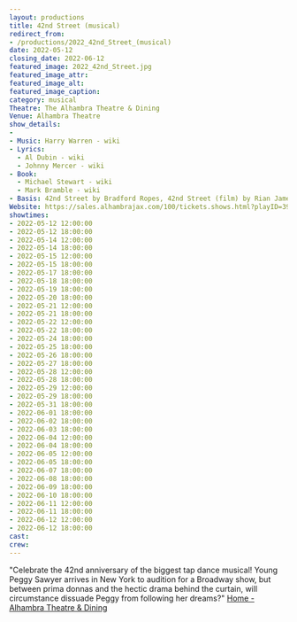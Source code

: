 ```yaml
---
layout: productions
title: 42nd Street (musical)
redirect_from:
- /productions/2022_42nd_Street_(musical)
date: 2022-05-12
closing_date: 2022-06-12
featured_image: 2022_42nd_Street.jpg
featured_image_attr:
featured_image_alt:
featured_image_caption:
category: musical
Theatre: The Alhambra Theatre & Dining
Venue: Alhambra Theatre
show_details:
- 
- Music: Harry Warren - wiki
- Lyrics: 
  - Al Dubin - wiki
  - Johnny Mercer - wiki
- Book: 
  - Michael Stewart - wiki
  - Mark Bramble - wiki
- Basis: 42nd Street by Bradford Ropes, 42nd Street (film) by Rian James, James Seymour, and Whitney Bolton
Website: https://sales.alhambrajax.com/100/tickets.shows.html?playID=392
showtimes:
- 2022-05-12 12:00:00
- 2022-05-12 18:00:00
- 2022-05-14 12:00:00
- 2022-05-14 18:00:00
- 2022-05-15 12:00:00
- 2022-05-15 18:00:00
- 2022-05-17 18:00:00
- 2022-05-18 18:00:00
- 2022-05-19 18:00:00
- 2022-05-20 18:00:00
- 2022-05-21 12:00:00
- 2022-05-21 18:00:00
- 2022-05-22 12:00:00
- 2022-05-22 18:00:00
- 2022-05-24 18:00:00
- 2022-05-25 18:00:00
- 2022-05-26 18:00:00
- 2022-05-27 18:00:00
- 2022-05-28 12:00:00
- 2022-05-28 18:00:00
- 2022-05-29 12:00:00
- 2022-05-29 18:00:00
- 2022-05-31 18:00:00
- 2022-06-01 18:00:00
- 2022-06-02 18:00:00
- 2022-06-03 18:00:00
- 2022-06-04 12:00:00
- 2022-06-04 18:00:00
- 2022-06-05 12:00:00
- 2022-06-05 18:00:00
- 2022-06-07 18:00:00
- 2022-06-08 18:00:00
- 2022-06-09 18:00:00
- 2022-06-10 18:00:00
- 2022-06-11 12:00:00
- 2022-06-11 18:00:00
- 2022-06-12 12:00:00
- 2022-06-12 18:00:00
cast:
crew:
---
```

"Celebrate the 42nd anniversary of the biggest tap dance musical! Young Peggy Sawyer arrives in New York to audition for a Broadway show, but between prima donnas and the hectic drama behind the curtain, will circumstance dissuade Peggy from following her dreams?" [Home - Alhambra Theatre & Dining](https://www.alhambrajax.com/)
